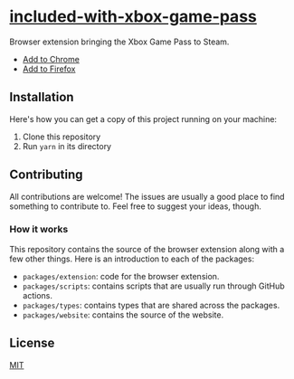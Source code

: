 # [included-with-xbox-game-pass](https://included-with-xbox-game-pass.gabin.app)

Browser extension bringing the Xbox Game Pass to Steam.

- [Add to Chrome](https://chrome.google.com/webstore/detail/included-with-xbox-game-p/acohddgjcjfelbhaodiebiabljoadldk)
- [Add to Firefox](https://addons.mozilla.org/addon/included-with-xbox-game-pass/)

## Installation

Here's how you can get a copy of this project running on your machine:

1. Clone this repository
2. Run `yarn` in its directory

## Contributing

All contributions are welcome!
The issues are usually a good place to find something to contribute to.
Feel free to suggest your ideas, though.

### How it works

This repository contains the source of the browser extension along with a few other things.
Here is an introduction to each of the packages:

- `packages/extension`: code for the browser extension.
- `packages/scripts`: contains scripts that are usually run through GitHub actions.
- `packages/types`: contains types that are shared across the packages.
- `packages/website`: contains the source of the website.

## License

[MIT](LICENSE)
